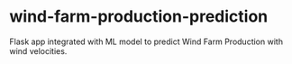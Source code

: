 # wind-farm-production-prediction
Flask app integrated with ML model to predict Wind Farm Production with wind velocities.
